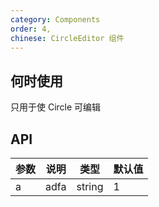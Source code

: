 ```yaml
---
category: Components
order: 4,
chinese: CircleEditor 组件
---
```



## 何时使用

只用于使  Circle 可编辑

## API

| 参数 | 说明 | 类型 | 默认值  |
|-----|------|------|-------|
| a | adfa | string | 1 |